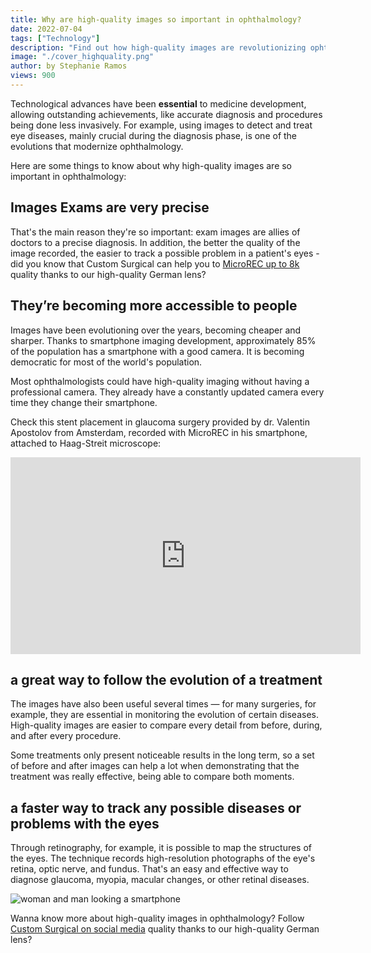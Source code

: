 ```yaml
---
title: Why are high-quality images so important in ophthalmology?
date: 2022-07-04
tags: ["Technology"]
description: "Find out how high-quality images are revolutionizing ophthalmology."  
image: "./cover_highquality.png"
author: by Stephanie Ramos
views: 900
---
```



Technological advances have been <b>essential</b> to medicine development, allowing outstanding achievements, like accurate diagnosis and procedures being done less invasively. For example, using images to detect and treat eye diseases, mainly crucial during the diagnosis phase, is one of the evolutions that modernize ophthalmology.

Here are some things to know about why high-quality images are so important in ophthalmology:

<h2><b> Images Exams are very precise </b></h2>
That's the main reason they're so important: exam images are allies of doctors to a precise diagnosis. In addition, the better the quality of the image recorded, the easier to track a possible problem in a patient's eyes - did you know that Custom Surgical can help you to <a href="customsurgical.co" target="t_blank" class="links_post">MicroREC up to 8k</a> quality thanks to our high-quality German lens?

<h2><b> They’re becoming more accessible to people </b></h2>
Images have been evolutioning over the years, becoming cheaper and sharper. Thanks to smartphone imaging development, approximately 85% of the population has a smartphone with a good camera. It is becoming democratic for most of the world's population.

Most ophthalmologists could have high-quality imaging without having a professional camera. They already have a constantly updated camera every time they change their smartphone. 

Check this stent placement in glaucoma surgery provided by dr. Valentin Apostolov from Amsterdam, recorded with MicroREC in his smartphone, attached to Haag-Streit microscope:

<iframe width="560" height="315" src="https://www.youtube.com/embed/3GIgs6JtzLA" title="YouTube video player" frameborder="0" allow="accelerometer; autoplay; clipboard-write; encrypted-media; gyroscope; picture-in-picture" allowfullscreen></iframe>

<h2><b> a great way to follow the evolution of a treatment  </b></h2>
The images have also been useful several times — for many surgeries, for example, they are essential in monitoring the evolution of certain diseases. High-quality images are easier to compare every detail from before, during, and after every procedure.

Some treatments only present noticeable results in the long term, so a set of before and after images can help a lot when demonstrating that the treatment was really effective, being able to compare both moments. 


<h2><b> a faster way to track any possible diseases or problems with the eyes  </b></h2>
Through retinography, for example, it is possible to map the structures of the eyes. The technique records high-resolution photographs of the eye's retina, optic nerve, and fundus. That's an easy and effective way to diagnose glaucoma, myopia, macular changes, or other retinal diseases. 

<img src="./comparison.jpg" alt="woman and man looking a smartphone "></img>

Wanna know more about high-quality images in ophthalmology? Follow <a href="https://www.instagram.com/customsurgical/?hl=en" target="t_blank" class="links_post">Custom Surgical on social media</a> quality thanks to our high-quality German lens?

